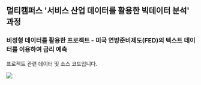 ## 멀티캠퍼스 '서비스 산업 데이터를 활용한 빅데이터 분석' 과정
### 비정형 데이터를 활용한 프로젝트 - 미국 연방준비제도(FED)의 텍스트 데이터를 이용하여 금리 예측
프로젝트 관련 데이터 및 소스 코드입니다.

<img src="https://user-images.githubusercontent.com/97590480/166193739-5a16973d-8281-4234-b42a-d04899fa91aa.png">